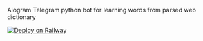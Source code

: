 Aiogram Telegram python bot for learning words from parsed web dictionary

[![Deploy on Railway](https://railway.app/button.svg)](https://railway.app/new/template/sX_0Sf?referralCode=RmyABJ)
